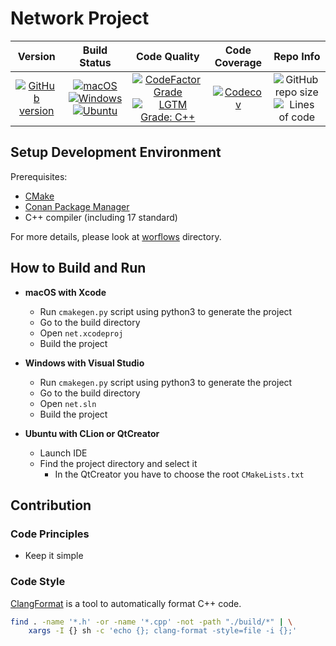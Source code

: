 # Network Project

| Version | Build Status | Code Quality | Code Coverage | Repo Info
| :---: | :---: | :---: | :---: | :---: |
| [![GitHub version](https://badge.fury.io/gh/SMelanko%2Fnet.svg)](https://badge.fury.io/gh/SMelanko%2Fnet) | [![macOS](https://img.shields.io/github/workflow/status/SMelanko/net/macOS/master.svg?style=flat&logo=apple&label=macOS)](https://github.com/SMelanko/net/actions?query=workflow%3AmacOS) [![Windows](https://img.shields.io/github/workflow/status/SMelanko/net/Windows/master.svg?style=flat&logo=windows&label=Windows)](https://github.com/SMelanko/net/actions?query=workflow%3AWindows) [![Ubuntu](https://img.shields.io/github/workflow/status/SMelanko/net/Ubuntu/master.svg?style=flat&logo=linux&label=Ubuntu&logoColor=white)](https://github.com/SMelanko/net/actions?query=workflow%3AUbuntu) | [![CodeFactor Grade](https://img.shields.io/codefactor/grade/github/SMelanko/net?label=CodeFactor&logo=codefactor)](https://www.codefactor.io/repository/github/smelanko/net) [![LGTM Grade: C++](https://img.shields.io/lgtm/grade/cpp/github/SMelanko/net?label=LGTM&logo=lgtm&logoColor=white)](https://lgtm.com/projects/g/SMelanko/net/context:cpp) | [![Codecov](https://codecov.io/gh/SMelanko/net/branch/master/graph/badge.svg)](https://codecov.io/gh/SMelanko/net) | ![GitHub repo size](https://img.shields.io/github/repo-size/SMelanko/net?label=Repo%20Size&logo=github) ![Lines of code](https://img.shields.io/tokei/lines/github/SMelanko/net?label=Lines%20of%20Code&logo=github) |

## Setup Development Environment

Prerequisites:

- [CMake](https://cmake.org/)
- [Conan Package Manager](https://conan.io/)
- C++ compiler (including 17 standard)

For more details, please look at [worflows](./.github/workflows) directory.

## How to Build and Run

- **macOS with Xcode**
    - Run `cmakegen.py` script using python3 to generate the project
    - Go to the build directory
    - Open `net.xcodeproj`
    - Build the project

- **Windows with Visual Studio**
    - Run `cmakegen.py` script using python3 to generate the project
    - Go to the build directory
    - Open `net.sln`
    - Build the project

- **Ubuntu with CLion or QtCreator**
    - Launch IDE
    - Find the project directory and select it
        - In the QtCreator you have to choose the root `CMakeLists.txt`

## Contribution

### Code Principles

- Keep it simple

### Code Style

[ClangFormat](https://clang.llvm.org/docs/ClangFormat.html) is a tool to automatically format C++ code.

```bash
find . -name '*.h' -or -name '*.cpp' -not -path "./build/*" | \
    xargs -I {} sh -c 'echo {}; clang-format -style=file -i {};'
```

